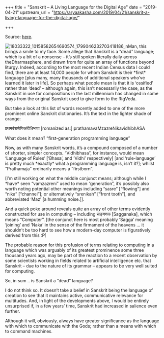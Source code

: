 +++
title = "Sanskrit – A Living Language for the Digital Age"
date = "2019-04-21"
upstream_url = "https://aryaakasha.com/2019/04/21/sanskrit-a-living-language-for-the-digital-age/"

+++

Source: [here](https://aryaakasha.com/2019/04/21/sanskrit-a-living-language-for-the-digital-age/).

![18033322_10158582654690574_1799046232703418186_n](https://aryaakasha.files.wordpress.com/2019/04/18033322_10158582654690574_1799046232703418186_n.jpg?w=676)Man, this brings a smile to my face. Some allege that Sanskrit is a “dead” language; which is a bit of a nonsense – it’s still spoken literally daily across theDharmasphere, and drawn from for quite an array of functions beyond liturgy. Indeed, according to the most recent Indian Census data I could find, there are at least 14,000 people for whom Sanskrit is their \*first\* language \[plus many, many thousands of additional speakers who’ve learned it later in life\]. So perhaps what people mean is that it is ‘ossified’ rather than ‘dead’ – although again, this isn’t necessarily the case, as the Sanskrit in use for compositions in the last millennium has changed in some ways from the original Sanskrit used to give form to the RigVeda.

But take a look at this list of words recently added to one of the more prominent online Sanskrit dictionaries. It’s the text in the lighter shade of orange:

प्रथमवंशश्रेणिकविधिभाषा \[romanized as:\] prathamavaMzazreNikavidhibhASA

What does it mean? “first-generation programming language”

Now, as with many Sanskrit words, it’s a compound composed of a number of shorter, simpler concepts. “Vidhibhasa”, for instance, would mean ‘Language of Rules’ \[‘Bhasa’, and ‘Vidhi’ respectively\] \[and ‘rule-language’ is pretty much \*exactly\* what a programming language is, isn’t it?\]; whilst “Prathamaja” ordinarily means a “firstborn”.

\[I’m still working on what the middle conjunct means; although while I \*have\* seen “vamzazreni” used to mean “generation”, it’s possibly also worth noting potential other meanings including “sasre” \[“flowing”\] and “nika” \[“channel”\]; or alternatively “srenikah” \[“front tooth”\], and abbreviated ‘Maz’ \[a humming noise.\]\].

And a quick poke around reveals quite an array of other terms evidently constructed for use in computing – including सङ्गणक \[Sagganaka\], which means “Computer”. \[the conjunct here is most probably ‘Sagga’ meaning ‘joining’ and ‘Naka’ in the sense of the firmament of the heavens … it shouldn’t be too hard to see how a modern-day computer is figuratively derived from this :P\]

The probable reason for this profusion of terms relating to computing in a language which was arguably of its greatest prominence some three thousand years ago, may be part of the reaction to a recent observation by some scientists working in fields related to artificial intelligence etc. that Sanskrit – due to the nature of its grammar – appears to be very well suited for computing.

So, in sum .. is Sanskrit a “dead” language?

I do not think so. It doesn’t take a belief in Sanskrit being the language of creation to see that it maintains active, communicative relevance for multitudes. And, in light of the developments above, I would be entirely unsurprised if, in a few years’ time, Sanskrit had increased in salience even further.

Although it will, obviously, always have greater significance as the language with which to communicate with the Gods; rather than a means with which to command machines.
